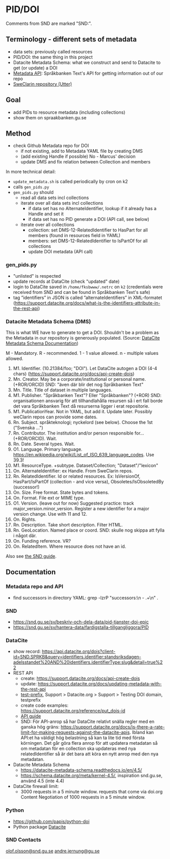 # PID/DOI

Comments from SND are marked "SND:".

## Terminology - different sets of metadata

* data sets: previously called resources
* PID/DOI: the same thing in this project
* Datacite Metadata Schema: what we construct and send to Datacite to get (or update) a DOI
* [Metadata API]((https://github.com/spraakbanken/metadata-api)): Språkbanken Text's API for getting information out of
  our repo
* [SweClarin repository (Utter)](https://repo.spraakbanken.gu.se/xmlui/)

## Goal

* add PIDs to resource metadata (including collections)
* show them on spraakbanken.gu.se

## Method

* check Github Metadata repo for DOI
  * if not existing, add to Metadata YAML file by creating DMS
  * (add existing Handle if possible) No - Marcus' decision
  * update DMS and fix relation between Collection and members

In more technical detail:

* `update_metadata.sh` is called periodically by cron on k2
* calls `gen_pids.py`
* `gen_pids.py` should
  * read all data sets incl collections
  * iterate over all data sets incl collections
    * if data set has no AlternateIdentifier, lookup if it already has a Handle and set it
    * if data set has no PID generate a DOI (API call, see below)
  * iterate over all collections
    * collection: set DMS-12-RelatedIdentifier to HasPart for all members (found in resources field in YAML)
    * members: set DMS-12-RelatedIdentifier to IsPartOf for all collections
    * update DOI metadata (API call)

### gen_pids.py

* "unlisted" is respected
* update records at DataCite (check "updated" date)
* login to DataCite saved in `/home/fksbwww/.netrc` on `k2` (credentials were received from SND and can be found in
  Språkbanken Text's safe)
* tag ”identifiers” in JSON is called ”alternateIdentifiers” in XML-formatet (<https://support.datacite.org/docs/what-is-the-identifiers-attribute-in-the-rest-api>)

### Datacite Metadata Schema (DMS)

This is what WE have to generate to get a DOI. Shouldn't be a problem as the Metadata in our repository is generously
populated. (Source: [DataCite Metadata Schema
Documentation](https://datacite-metadata-schema.readthedocs.io/_/downloads/en/4.5/pdf/))

M - Mandatory. R - recommended. 1 - 1 value allowed. n - multiple values allowed.

1. M1. Identifier. (10.21384/foo; "DOI"). Let DataCite autogen a DOI (4-4 chars)
   (<https://support.datacite.org/docs/api-create-dois>)
2. Mn. Creator. May be a corporate/institutional or personal name. (+ROR/ORCID) SND: "även där blir det nog Språkbanken
   Text"
3. Mn. Title. Title of dataset in multiple languages.
4. M1. Publisher. "Språkbanken Text"? Eller "Språkbanken"? (+ROR) SND: organisationen ansvarig för att tillhandlahålla
   resursen så i ert fall borde det vara Språkbanken Text då resurserna ligger i erat repositorie.
5. M1. PublicationYear. Not in YAML, but add it. Update later. Possibly weClarin repos can provide some dates.
6. Rn. Subject. språkteknologi; nyckelord (see below). Choose the 1st ("Svenska ...")
7. Rn. Contributor. The institution and/or person responsible for... (+ROR/ORCID). Wait.
8. Rn. Date. Several types. Wait.
9. O1. Language. Primary language. <https://en.wikipedia.org/wiki/List_of_ISO_639_language_codes>. Use 39.3!
10. M1. ResourceType. +subtype. Dataset/Collection; "Dataset"/"lexicon"
11. On. AlternateIdentifier: ex Handle. From SweClarin repos.
12. Rn. RelatedIdentifier. Id or related resources. Ex: IsVersionOf, HasPart/IsPartOf (collection - and vice versa),
    Obsoletes/IsObsoletedBy (successor!)
13. On. Size. Free format. State bytes and tokens.
14. On. Format. File ext or MIME type.
15. O1. Version. (leave out for now) Suggested practice: track major_version.minor_version. Register a new identifier
    for a major version change. Use with 11 and 12.
16. On. Rights.
17. Rn. Description. Take short description. Filter HTML.
18. Rn. GeoLocation. Named place or coord. SND: skulle nog skippa att fylla i något där.
19. On. Funding reference. VR?
20. On. RelatedItem. Where resource does not have an id.

Also see [the SND guide](https://zenodo.org/records/8355878).

## Documentation

### Metadata repo and API

* find successors in directory YAML: grep -lzrP "successors:\n  - .+\n" .

### SND

* <https://snd.gu.se/sv/beskriv-och-dela-data/pid-tjanster-doi-epic>
* <https://snd.gu.se/sv/hantera-data/fardigstalla-tillgangliggora/PID>

### DataCite

* show record:
  <https://api.datacite.org/dois?client-id=SND.SPRKB&query=identifiers.identifier:standsriksdagen-adelsstandet%20AND%20identifiers.identifierType:slug&detail=true%22>
* REST API
  * create: <https://support.datacite.org/docs/api-create-dois>
  * update: <https://support.datacite.org/docs/updating-metadata-with-the-rest-api>
  * [test-prefix](https://support.datacite.org/docs/testing-guide), Support > Datacite.org > Support > Testing DOI
    domain, testprefix
  * create code examples: <https://support.datacite.org/reference/put_dois-id>
  * [API guide](https://support.datacite.org/docs/mds-api-guide)
  * SND: För API-anrop så har DataCite relativt snälla regler med en ganska hög gräns:
    <https://support.datacite.org/docs/is-there-a-rate-limit-for-making-requests-against-the-datacite-apis>. Ibland kan
    API:et ha väldigt hög belastning så kan ta lite tid med första körningen. Det går göra flera anrop för att updatera
    metadatan så om metadatan för en collection ska updateras med nya relatedIdentifier så är det bara att köra en nytt
    anrop med den nya metadatan.
* Datacite Metadata Schema
  * <https://datacite-metadata-schema.readthedocs.io/en/4.5/>
  * <https://schema.datacite.org/meta/kernel-4.5/>, inspiration snd.gu.se, använd 4.5 (inte 4.4)
* DataCite firewall limit:
  * 3000 requests in a 5 minute window. requests that come via doi.org Content Negotiation of 1000 requests in a 5
    minute window.

### Python

* <https://github.com/papis/python-doi>
* Python package [Datacite](https://pypi.org/project/datacite/)

### SND Contacts

<olof.olsson@snd.gu.se>
<andre.jernung@gu.se>

